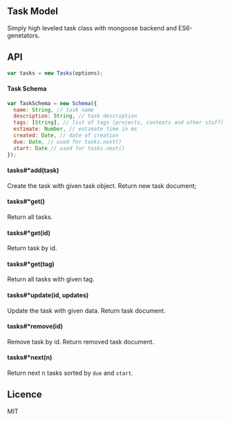 ## Task Model

Simply high leveled task class with mongoose backend and ES6-genetators.

## API

```js
var tasks = new Tasks(options);
```

#### Task Schema

```js
var TaskSchema = new Schema({
  name: String, // task name
  description: String, // task description
  tags: [String], // list of tags (projects, contexts and other stuff)
  estimate: Number, // estimate time in ms
  created: Date, // date of creation
  due: Date, // used for tasks.next()
  start: Date // used for tasks.next()
});
```

#### tasks#*add(task)

Create the task with given task object. Return new task document;

#### tasks#*get()

Return all tasks.

#### tasks#*get(id)

Return task by id.

#### tasks#*get(tag)

Return all tasks with given tag.

#### tasks#*update(id, updates)

Update the task with given data. Return task document.

#### tasks#*remove(id)

Remove task by id. Return removed task document.

#### tasks#*next(n)

Return next n tasks sorted by `due` and `start`.

## Licence

MIT
